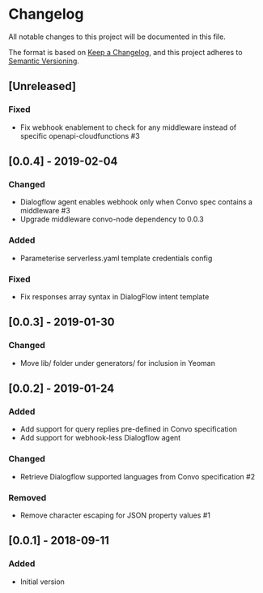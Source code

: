 # Changelog
All notable changes to this project will be documented in this file.

The format is based on [Keep a Changelog](https://keepachangelog.com/en/1.0.0/),
and this project adheres to [Semantic Versioning](https://semver.org/spec/v2.0.0.html).

## [Unreleased]

### Fixed
- Fix webhook enablement to check for any middleware instead of specific openapi-cloudfunctions #3

## [0.0.4] - 2019-02-04

### Changed
- Dialogflow agent enables webhook only when Convo spec contains a middleware #3
- Upgrade middleware convo-node dependency to 0.0.3

### Added
- Parameterise serverless.yaml template credentials config

### Fixed
- Fix responses array syntax in DialogFlow intent template

## [0.0.3] - 2019-01-30

### Changed
- Move lib/ folder under generators/ for inclusion in Yeoman

## [0.0.2] - 2019-01-24

### Added
- Add support for query replies pre-defined in Convo specification
- Add support for webhook-less Dialogflow agent

### Changed
- Retrieve Dialogflow supported languages from Convo specification #2

### Removed
- Remove character escaping for JSON property values #1

## [0.0.1] - 2018-09-11

### Added
- Initial version
